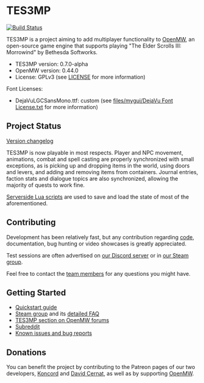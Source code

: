 TES3MP
======

[![Build Status](https://travis-ci.org/TES3MP/openmw-tes3mp.svg?branch=master)](https://travis-ci.org/TES3MP/openmw-tes3mp)

TES3MP is a project aiming to add multiplayer functionality to [OpenMW](https://github.com/OpenMW/openmw), an open-source game engine that supports playing "The Elder Scrolls III: Morrowind" by Bethesda Softworks.

* TES3MP version: 0.7.0-alpha
* OpenMW version: 0.44.0
* License: GPLv3 (see [LICENSE](https://github.com/TES3MP/openmw-tes3mp/blob/master/LICENSE) for more information)

Font Licenses:
* DejaVuLGCSansMono.ttf: custom (see [files/mygui/DejaVu Font License.txt](https://github.com/TES3MP/openmw-tes3mp/blob/master/files/mygui/DejaVu%20Font%20License.txt) for more information)

Project Status
--------------

[Version changelog](https://github.com/TES3MP/openmw-tes3mp/blob/master/tes3mp-changelog.md)

TES3MP is now playable in most respects. Player and NPC movement, animations, combat and spell casting are properly synchronized with small exceptions, as is picking up and dropping items in the world, using doors and levers, and adding and removing items from containers. Journal entries, faction stats and dialogue topics are also synchronized, allowing the majority of quests to work fine.

[Serverside Lua scripts](https://github.com/TES3MP/CoreScripts) are used to save and load the state of most of the aforementioned.

Contributing
--------------

Development has been relatively fast, but any contribution regarding [code](https://github.com/TES3MP/openmw-tes3mp/blob/master/CONTRIBUTING.md), documentation, bug hunting or video showcases is greatly appreciated.

Test sessions are often advertised on [our Discord server](https://discord.gg/ECJk293) or in [our Steam group](https://steamcommunity.com/groups/mwmulti).

Feel free to contact the [team members](https://github.com/TES3MP/openmw-tes3mp/blob/master/tes3mp-credits.md) for any questions you might have.

Getting Started
---------------

* [Quickstart guide](https://github.com/TES3MP/openmw-tes3mp/wiki/Quickstart-guide)
* [Steam group](https://steamcommunity.com/groups/mwmulti) and its [detailed FAQ](https://steamcommunity.com/groups/mwmulti/discussions/1/353916184342480541/)
* [TES3MP section on OpenMW forums](https://forum.openmw.org/viewforum.php?f=44)
* [Subreddit](https://www.reddit.com/r/tes3mp)
* [Known issues and bug reports](https://github.com/TES3MP/openmw-tes3mp/issues)

Donations
---------------

You can benefit the project by contributing to the Patreon pages of our two developers, [Koncord](https://www.patreon.com/Koncord) and [David Cernat](https://www.patreon.com/davidcernat), as well as by supporting [OpenMW](https://openmw.org).

